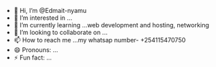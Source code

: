 - 👋 Hi, I’m @Edmait-nyamu
- 👀 I’m interested in ...
- 🌱 I’m currently learning ...web development and hosting, networking 
- 💞️ I’m looking to collaborate on ...
- 📫 How to reach me ...my whatsap number- +254115470750
- 😄 Pronouns: ...
- ⚡ Fun fact: ...

<!---
Edmait-nyamu/Edmait-nyamu is a ✨ special ✨ repository because its `README.md` (this file) appears on your GitHub profile.
You can click the Preview link to take a look at your changes.
--->
